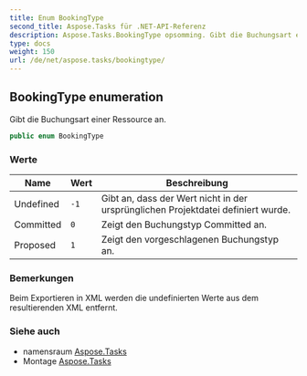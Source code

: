 ```yaml
---
title: Enum BookingType
second_title: Aspose.Tasks für .NET-API-Referenz
description: Aspose.Tasks.BookingType opsomming. Gibt die Buchungsart einer Ressource an.
type: docs
weight: 150
url: /de/net/aspose.tasks/bookingtype/
---
```

## BookingType enumeration

Gibt die Buchungsart einer Ressource an.

```csharp
public enum BookingType
```

### Werte

| Name | Wert | Beschreibung |
| --- | --- | --- |
| Undefined | `-1` | Gibt an, dass der Wert nicht in der ursprünglichen Projektdatei definiert wurde. |
| Committed | `0` | Zeigt den Buchungstyp Committed an. |
| Proposed | `1` | Zeigt den vorgeschlagenen Buchungstyp an. |

### Bemerkungen

Beim Exportieren in XML werden die undefinierten Werte aus dem resultierenden XML entfernt.

### Siehe auch

* namensraum [Aspose.Tasks](../../aspose.tasks/)
* Montage [Aspose.Tasks](../../)


